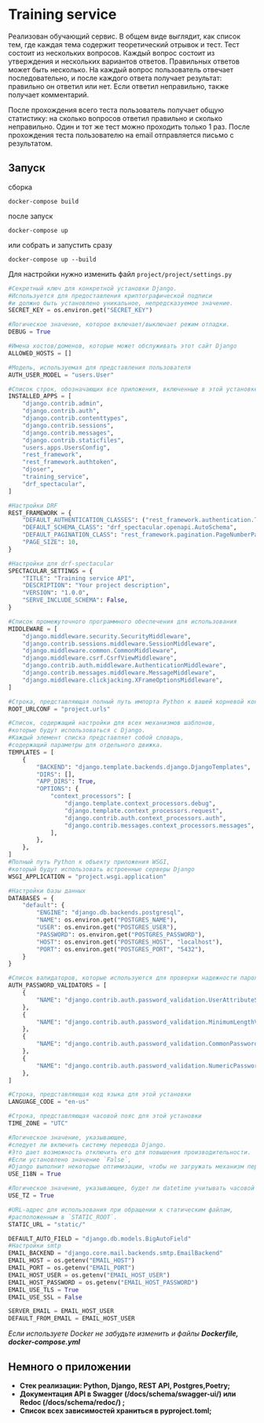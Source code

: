 
# Training service
Реализован обучающий сервис. В общем виде выглядит, как список тем, где каждая тема содержит теоретический отрывок и тест. Тест состоит из нескольких вопросов. Каждый вопрос состоит из утверждения и нескольких вариантов ответов. Правильных ответов может быть несколько. На каждый вопрос пользователь отвечает последовательно, и после каждого ответа получает результат: правильно он ответил или нет. Если ответил неправильно, также получает комментарий.

После прохождения всего теста пользователь получает общую статистику: на сколько вопросов ответил правильно и сколько неправильно. Один и тот же тест можно проходить только 1 раз. После прохождения теста пользователю на email отправляется письмо с результатом.
## Запуск
сборка

`docker-compose build`

после запуск

`docker-compose up`

или собрать и запустить сразу

`docker-compose up --build`

Для настройки нужно изменить файл `project/project/settings.py `  

```python
#Секретный ключ для конкретной установки Django. 
#Используется для предоставления криптографической подписи
#и должно быть установлено уникальное, непредсказуемое значение.
SECRET_KEY = os.environ.get("SECRET_KEY")

#Логическое значение, которое включает/выключает режим отладки.
DEBUG = True

#Имена хостов/доменов, которые может обслуживать этот сайт Django
ALLOWED_HOSTS = []

#Модель, используемая для представления пользователя
AUTH_USER_MODEL = "users.User"

#Список строк, обозначающих все приложения, включенные в этой установке Django
INSTALLED_APPS = [
	"django.contrib.admin",
	"django.contrib.auth",
	"django.contrib.contenttypes",
	"django.contrib.sessions",
	"django.contrib.messages",
	"django.contrib.staticfiles",
	"users.apps.UsersConfig",
	"rest_framework",
	"rest_framework.authtoken",
	"djoser",
	"training_service",
	"drf_spectacular",
]

#Настройки DRF 
REST_FRAMEWORK = {
	"DEFAULT_AUTHENTICATION_CLASSES": ("rest_framework.authentication.TokenAuthentication",),
	"DEFAULT_SCHEMA_CLASS": "drf_spectacular.openapi.AutoSchema",
	"DEFAULT_PAGINATION_CLASS": "rest_framework.pagination.PageNumberPagination",
	"PAGE_SIZE": 10,
}

#Настройки для drf-spectacular
SPECTACULAR_SETTINGS = {
	"TITLE": "Training service API",
	"DESCRIPTION": "Your project description",
	"VERSION": "1.0.0",
	"SERVE_INCLUDE_SCHEMA": False,
}

#Список промежуточного программного обеспечения для использования
MIDDLEWARE = [
	"django.middleware.security.SecurityMiddleware",
	"django.contrib.sessions.middleware.SessionMiddleware",
	"django.middleware.common.CommonMiddleware",
	"django.middleware.csrf.CsrfViewMiddleware",
	"django.contrib.auth.middleware.AuthenticationMiddleware",
	"django.contrib.messages.middleware.MessageMiddleware",
	"django.middleware.clickjacking.XFrameOptionsMiddleware",
]

#Строка, представляющая полный путь импорта Python к вашей корневой конфигурации URL
ROOT_URLCONF = "project.urls"

#Список, содержащий настройки для всех механизмов шаблонов, 
#которые будут использоваться с Django. 
#Каждый элемент списка представляет собой словарь, 
#содержащий параметры для отдельного движка.
TEMPLATES = [
	{
		"BACKEND": "django.template.backends.django.DjangoTemplates",
		"DIRS": [],
		"APP_DIRS": True,
		"OPTIONS": {
			"context_processors": [
				"django.template.context_processors.debug",
				"django.template.context_processors.request",
				"django.contrib.auth.context_processors.auth",
				"django.contrib.messages.context_processors.messages",
			],
		},
	},
]
#Полный путь Python к объекту приложения WSGI, 
#который будут использовать встроенные серверы Django
WSGI_APPLICATION = "project.wsgi.application"

#Настройки базы данных 
DATABASES = {
	"default": {
		"ENGINE": "django.db.backends.postgresql",
		"NAME": os.environ.get("POSTGRES_NAME"),
		"USER": os.environ.get("POSTGRES_USER"),
		"PASSWORD": os.environ.get("POSTGRES_PASSWORD"),
		"HOST": os.environ.get("POSTGRES_HOST", "localhost"),
		"PORT": os.environ.get("POSTGRES_PORT", "5432"),
	}
}

#Список валидаторов, которые используются для проверки надежности паролей пользователей
AUTH_PASSWORD_VALIDATORS = [
	{
		"NAME": "django.contrib.auth.password_validation.UserAttributeSimilarityValidator",
	},
	{
		"NAME": "django.contrib.auth.password_validation.MinimumLengthValidator",
	},
	{
		"NAME": "django.contrib.auth.password_validation.CommonPasswordValidator",
	},
	{
		"NAME": "django.contrib.auth.password_validation.NumericPasswordValidator",
	},
]

#Строка, представляющая код языка для этой установки
LANGUAGE_CODE = "en-us"

#Строка, представляющая часовой пояс для этой установки
TIME_ZONE = "UTC"

#Логическое значение, указывающее, 
#следует ли включить систему перевода Django. 
#Это дает возможность отключить его для повышения производительности. 
#Если установлено значение `False`, 
#Django выполнит некоторые оптимизации, чтобы не загружать механизм перевода.
USE_I18N = True

#Логическое значение, указывающее, будет ли datetime учитывать часовой пояс по умолчанию или нет
USE_TZ = True

#URL-адрес для использования при обращении к статическим файлам, 
#расположенным в `STATIC_ROOT`.
STATIC_URL = "static/"

DEFAULT_AUTO_FIELD = "django.db.models.BigAutoField"
#Настройки smtp
EMAIL_BACKEND = "django.core.mail.backends.smtp.EmailBackend"
EMAIL_HOST = os.getenv("EMAIL_HOST")
EMAIL_PORT = os.getenv("EMAIL_PORT")
EMAIL_HOST_USER = os.getenv("EMAIL_HOST_USER")
EMAIL_HOST_PASSWORD = os.getenv("EMAIL_HOST_PASSWORD")
EMAIL_USE_TLS = True
EMAIL_USE_SSL = False

SERVER_EMAIL = EMAIL_HOST_USER
DEFAULT_FROM_EMAIL = EMAIL_HOST_USER
```

*Если используете Docker не забудьте изменить и файлы **Dockerfile, docker-compose.yml***
## Немного о приложении
-   **Стек реализации: Python, Django, REST API, Postgres,Poetry;**
-   **Документация API  в Swagger (/docs/schema/swagger-ui/) или Redoc (/docs/schema/redoc/) ;**
-   **Список всех зависимостей  храниться в pyproject.toml;**
